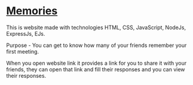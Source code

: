 # [Memories](https://memo-ery.herokuapp.com/)

This is website made with technologies HTML, CSS, JavaScript, NodeJs, ExpressJs, EJs.

Purpose - You can get to know how many of your friends remember your first meeting.

When you open website link it provides a link for you to share it with your friends,
they can open that link and fill their responses and you can view their responses.

